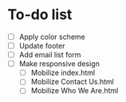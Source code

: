 # To-do list
- [ ] Apply color scheme
- [ ] Update footer
- [ ] Add email list form
- [ ] Make responsive design
    - [ ] Mobilize index.html
    - [ ] Mobilize Contact Us.html
    - [ ] Mobilize Who We Are.html